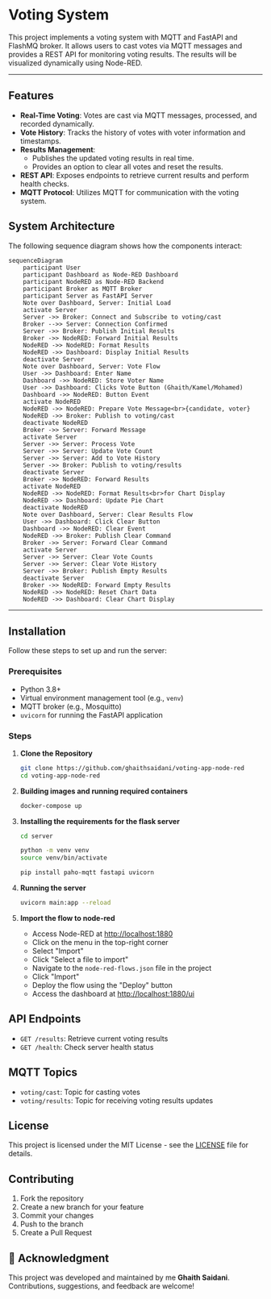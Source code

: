 # Voting System

This project implements a voting system with MQTT and FastAPI and FlashMQ broker. It allows users to cast votes via MQTT
messages and provides a REST API for monitoring voting results. The results will be visualized dynamically using
Node-RED.

---

## Features

- **Real-Time Voting**: Votes are cast via MQTT messages, processed, and recorded dynamically.
- **Vote History**: Tracks the history of votes with voter information and timestamps.
- **Results Management**:
    - Publishes the updated voting results in real time.
    - Provides an option to clear all votes and reset the results.
- **REST API**: Exposes endpoints to retrieve current results and perform health checks.
- **MQTT Protocol**: Utilizes MQTT for communication with the voting system.

## System Architecture

The following sequence diagram shows how the components interact:

```mermaid
sequenceDiagram
    participant User
    participant Dashboard as Node-RED Dashboard
    participant NodeRED as Node-RED Backend
    participant Broker as MQTT Broker
    participant Server as FastAPI Server
    Note over Dashboard, Server: Initial Load
    activate Server
    Server ->> Broker: Connect and Subscribe to voting/cast
    Broker -->> Server: Connection Confirmed
    Server ->> Broker: Publish Initial Results
    Broker ->> NodeRED: Forward Initial Results
    NodeRED ->> NodeRED: Format Results
    NodeRED ->> Dashboard: Display Initial Results
    deactivate Server
    Note over Dashboard, Server: Vote Flow
    User ->> Dashboard: Enter Name
    Dashboard ->> NodeRED: Store Voter Name
    User ->> Dashboard: Clicks Vote Button (Ghaith/Kamel/Mohamed)
    Dashboard ->> NodeRED: Button Event
    activate NodeRED
    NodeRED ->> NodeRED: Prepare Vote Message<br>{candidate, voter}
    NodeRED ->> Broker: Publish to voting/cast
    deactivate NodeRED
    Broker ->> Server: Forward Message
    activate Server
    Server ->> Server: Process Vote
    Server ->> Server: Update Vote Count
    Server ->> Server: Add to Vote History
    Server ->> Broker: Publish to voting/results
    deactivate Server
    Broker ->> NodeRED: Forward Results
    activate NodeRED
    NodeRED ->> NodeRED: Format Results<br>for Chart Display
    NodeRED ->> Dashboard: Update Pie Chart
    deactivate NodeRED
    Note over Dashboard, Server: Clear Results Flow
    User ->> Dashboard: Click Clear Button
    Dashboard ->> NodeRED: Clear Event
    NodeRED ->> Broker: Publish Clear Command
    Broker ->> Server: Forward Clear Command
    activate Server
    Server ->> Server: Clear Vote Counts
    Server ->> Server: Clear Vote History
    Server ->> Broker: Publish Empty Results
    deactivate Server
    Broker ->> NodeRED: Forward Empty Results
    NodeRED ->> NodeRED: Reset Chart Data
    NodeRED ->> Dashboard: Clear Chart Display
```

---

## Installation

Follow these steps to set up and run the server:

### Prerequisites

- Python 3.8+
- Virtual environment management tool (e.g., `venv`)
- MQTT broker (e.g., Mosquitto)
- `uvicorn` for running the FastAPI application

### Steps

1. **Clone the Repository**
   ```bash
   git clone https://github.com/ghaithsaidani/voting-app-node-red
   cd voting-app-node-red
   ```
2. **Building images and running required containers**
   ```bash
   docker-compose up
   ```

3. **Installing the requirements for the flask server**
   ```bash
   cd server
   ```
   ```bash
   python -m venv venv
   source venv/bin/activate
   ```
   ```bash
   pip install paho-mqtt fastapi uvicorn
   ```
4. **Running the server**
   ```bash
   uvicorn main:app --reload
    ```

5. **Import the flow to node-red**
   - Access Node-RED at [http://localhost:1880](http://localhost:1880)
   - Click on the menu in the top-right corner
   - Select "Import"
   - Click "Select a file to import"
   - Navigate to the `node-red-flows.json` file in the project
   - Click "Import"
   - Deploy the flow using the "Deploy" button
   - Access the dashboard at [http://localhost:1880/ui](http://localhost:1880/ui)

## API Endpoints

- `GET /results`: Retrieve current voting results
- `GET /health`: Check server health status

## MQTT Topics

- `voting/cast`: Topic for casting votes
- `voting/results`: Topic for receiving voting results updates

## License

This project is licensed under the MIT License - see the [LICENSE](LICENSE) file for details.

## Contributing

1. Fork the repository
2. Create a new branch for your feature
3. Commit your changes
4. Push to the branch
5. Create a Pull Request

## 🙌 Acknowledgment

This project was developed and maintained by me **Ghaith Saidani**. Contributions, suggestions, and feedback are welcome!